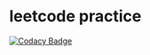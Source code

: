 # leetcode practice

[![Codacy Badge](https://api.codacy.com/project/badge/Grade/5e76217344744042af9498ebbc0faa45)](https://www.codacy.com/manual/liujiajun1994/leetcode?utm_source=github.com&amp;utm_medium=referral&amp;utm_content=liujiajun1994/leetcode&amp;utm_campaign=Badge_Grade)
